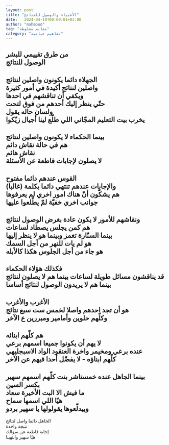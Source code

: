 ```yaml
---
layout: post
title: "الأغبياء والوصول للنتائج"
date:   2024-04-10T00:00:01+03:00
author: "mahmoud"
tag: "مفايم مغلوطة"
category: "مفاهيم حياتيه"
---
```



من طرق تقييمي للبشر  
الوصول للنتائج  
-  
الجهلاء دائما يكونون واصلين لنتائج  
واصلين لنتائج أكيدة في أمور كثيرة  
ويكفي أن تناقشهم في احدها  
حتّي ينظر إليك أحدهم من فوق لتحت  
ولسان حاله يقول  
يخرب بيت التعليم المجّاني اللي طلّع لينا أجيال
زيّكوا  
-  
بينما الحكماء لا يكونون واصلين لنتائج  
هم في حالة نقاش دائم  
نقاش هائم  
لا يصلون لإجابات قاطعة عن الأسئلة  
-  
القوس عندهم دائما مفتوح  
والإجابات عندهم تنتهي دائما بكلمة (غالبا)  
هم يشكّون أنّ هناك امور اخري لم يعرفوها  
جوانب اخري خفيّة لمّ يطّلعوا عليها  
-  
ونقاشهم للأمور لا يكون عادة بغرض الوصول لنتائج  
هم كمن يجلس يصطاد لساعات  
بينما السنّارة تغمز وبينما هو لا ينظر إليها  
هو لم يات للنهر من أجل السمك  
هو جاء من أجل الجلوس هكذا كالأبله  
-  
فكذلك هؤلاء الحكماء  
قد يناقشون مسائل طويلة لساعات بينما هم لا يصلون
لنتائج  
بينما هم لا يريدون الوصول لنتائج أساسا  
-  
الأغرب والأغرب  
هو أن تجد احدهم واصلا لخمس ست سبع نتائج  
وكلّهم حلوين وأمامير ومبررين ع الآخر  
-  
هم كلّهم ابنائه  
لا يهم أن يكونوا جميعا اسمهم برعي  
عنده برعي ومخيمر واخرة العنقود الواد الاسبجليهي  
كلّهم ابناؤه - لا يفضّل أحدا فيهم عن الآخر  
-  
بينما الجاهل عنده خمستاشر بنت كلّهم اسمهم سهير  
بكسر السين  
ما فيش الا البت الأخيرة سعاد  
هيّا اللي اسمها سماح  
وبيدلّعوها يقولولها يا سهير بردو  
-  
الجاهل دائما واصل لنتائج  
نتيجة واحدة  
إجابة قاطعة عن سؤالك  
هيّا سهير وانتهينا
